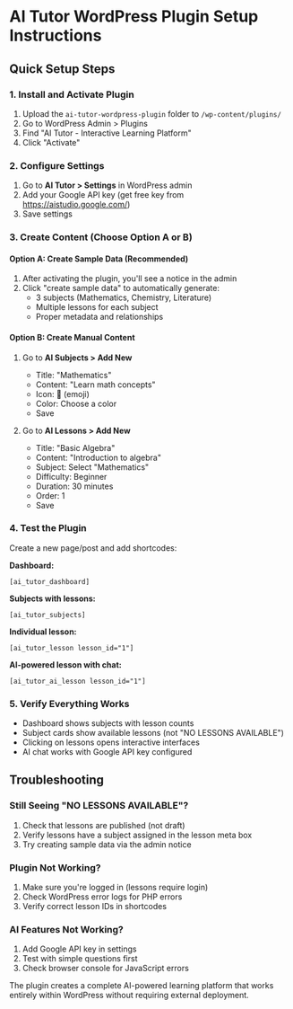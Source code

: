 # AI Tutor WordPress Plugin Setup Instructions

## Quick Setup Steps

### 1. Install and Activate Plugin
1. Upload the `ai-tutor-wordpress-plugin` folder to `/wp-content/plugins/`
2. Go to WordPress Admin > Plugins
3. Find "AI Tutor - Interactive Learning Platform"
4. Click "Activate"

### 2. Configure Settings
1. Go to **AI Tutor > Settings** in WordPress admin
2. Add your Google API key (get free key from https://aistudio.google.com/)
3. Save settings

### 3. Create Content (Choose Option A or B)

#### Option A: Create Sample Data (Recommended)
1. After activating the plugin, you'll see a notice in the admin
2. Click "create sample data" to automatically generate:
   - 3 subjects (Mathematics, Chemistry, Literature)
   - Multiple lessons for each subject
   - Proper metadata and relationships

#### Option B: Create Manual Content
1. Go to **AI Subjects > Add New**
   - Title: "Mathematics"
   - Content: "Learn math concepts"
   - Icon: 📐 (emoji)
   - Color: Choose a color
   - Save

2. Go to **AI Lessons > Add New**
   - Title: "Basic Algebra"
   - Content: "Introduction to algebra"
   - Subject: Select "Mathematics"
   - Difficulty: Beginner
   - Duration: 30 minutes
   - Order: 1
   - Save

### 4. Test the Plugin
Create a new page/post and add shortcodes:

**Dashboard:**
```
[ai_tutor_dashboard]
```

**Subjects with lessons:**
```
[ai_tutor_subjects]
```

**Individual lesson:**
```
[ai_tutor_lesson lesson_id="1"]
```

**AI-powered lesson with chat:**
```
[ai_tutor_ai_lesson lesson_id="1"]
```

### 5. Verify Everything Works
- Dashboard shows subjects with lesson counts
- Subject cards show available lessons (not "NO LESSONS AVAILABLE")
- Clicking on lessons opens interactive interfaces
- AI chat works with Google API key configured

## Troubleshooting

### Still Seeing "NO LESSONS AVAILABLE"?
1. Check that lessons are published (not draft)
2. Verify lessons have a subject assigned in the lesson meta box
3. Try creating sample data via the admin notice

### Plugin Not Working?
1. Make sure you're logged in (lessons require login)
2. Check WordPress error logs for PHP errors
3. Verify correct lesson IDs in shortcodes

### AI Features Not Working?
1. Add Google API key in settings
2. Test with simple questions first
3. Check browser console for JavaScript errors

The plugin creates a complete AI-powered learning platform that works entirely within WordPress without requiring external deployment.